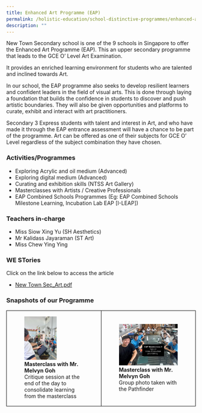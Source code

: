 ```yaml
---
title: Enhanced Art Programme (EAP)
permalink: /holistic-education/school-distinctive-programmes/enhanced-art-eap/
description: ""
---
```

New Town Secondary school is one of the 9 schools in Singapore to offer the Enhanced Art Programme (EAP). This an upper secondary programme that leads to the GCE O’ Level Art Examination.

It provides an enriched learning environment for students who are talented and inclined towards Art.

In our school, the EAP programme also seeks to develop resilient learners and confident leaders in the field of visual arts. This is done through laying a foundation that builds the confidence in students to discover and push artistic boundaries. They will also be given opportunities and platforms to curate, exhibit and interact with art practitioners.

Secondary 3 Express students with talent and interest in Art, and who have made it through the EAP entrance assessment will have a chance to be part of the programme. Art can be offered as one of their subjects for GCE O’ Level regardless of the subject combination they have chosen.

### Activities/Programmes

* Exploring Acrylic and oil medium (Advanced)
* Exploring digital medium (Advanced)
* Curating and exhibition skills (NTSS Art Gallery)
* Masterclasses with Artists / Creative Professionals
* EAP Combined Schools Programmes (Eg: EAP Combined Schools Milestone Learning, Incubation Lab EAP [I-LEAP])


### Teachers in-charge

* Miss Siow Xing Yu (SH Aesthetics)
* Mr Kalidass Jayaraman (ST Art)
* Miss Chew Ying Ying

### WE STories

Click on the link below to access the article
* [New Town Sec_Art.pdf](/files/Pages%20from%20New%20Town%20Sec_Art.pdf)

### Snapshots of our Programme

<style>  
.table td{  
border:1px solid black;  
}  
</style>
<div class="container">
	<table style="width:100%;height: 100%" class="table">
		<tbody>
			<tr>
				<td style="width: 50%">
					<figure>
						<img style="width:55%;height: 100%" src="/images/School%20Distinctive%20Programmes/EAP/eap%20photo%201.jpg">
						<figcaption><b>Masterclass with Mr. Melvyn Goh</b>
							<br>Critique session at the end of the day to consolidate learning from the masterclass
						</figcaption>
					</figure>
				</td>
				<td style="width: 50%">
					<figure>
						<img style="width:100%;height: 100%" src="/images/School%20Distinctive%20Programmes/EAP/eap%20photo%202.jpg">
						<figcaption><b>Masterclass with Mr. Melvyn Goh</b>
							<br>Group photo taken with the Pathfinder
						</figcaption>
					</figure>
				</td>
				</tr>
		</tbody>
	</table> 
</div>